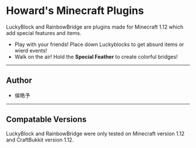 # Howard's Minecraft Plugins

LuckyBlock and RainbowBridge are plugins made for Minecraft 1.12 which add special features and items.

* Play with your friends! Place down Luckyblocks to get absurd items or wierd events!
* Walk on the air! Hold the **Special Feather** to create colorful bridges!

---
## Author

* 侯皓予

---
## Compatable Versions

LuckyBlock and RainbowBridge were only tested on Minecraft version 1.12 and CraftBukkit version 1.12.
